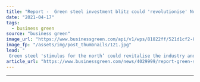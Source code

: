 ```yaml
---
title: "Report -  Green steel investment blitz could 'revolutionise' Northern England's economy"
date: "2021-04-17"
tags: 
  - business green
source: "business green"
image_url: "https://www.businessgreen.com/api/v1/wps/81822ff/521d1cf2-8897-4ae8-9104-9f54e82e2d14/11/iStock-520173584-185x114.jpg"
image_fp: "/assets/img/post_thumbnails/121.jpg"
lead: "
 Green steel 'stimulus for the north’ could revitalise the industry and establish UK as a global leader in low carbon steel technologies, according to IPPR North ..."
article_url: "https://www.businessgreen.com/news/4029999/report-green-steel-investment-blitz-revolutionise-northern-england-economy"
---
```


---
